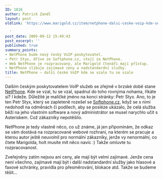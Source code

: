 ```yaml
---
ID: 1816
author: Patrick Zandl
layout: post
oldlink: 'https://www.marigold.cz/item/netphone-dalsi-ceske-voip-kde-se-vzalo-tu-se-vzalo

  '
post_date: 2005-09-12 15:49:43
post_excerpt: ''
published: true
summary_points:
- NetPhone bude nový český VoIP poskytovatel.
- Petr Styx, dříve ze Softphone.cz, stojí za NetPhone.
- Web NetPhone je rozpracovaný, ale Marigold čtenáři mají přístup.
- NetPhone slibuje zajímavé ceny a nadstandardní služby.
title: NetPhone – další české VoIP kde se vzalo tu se vzalo
---
```


<p>Dalším českým poskytovatelem VoIP služeb se zřejmě v brzské době stane <a href="http://www.netphone.cz/?nid=902282">NetPhone</a>. Kde se vzal, tu se vzal, spadnul do toho rovnýma nohama, říkáte si? I kdeže. Důležité je maličké jméno na konci stránky: Petr Styx. Ano, to je ten Petr Styx, který se zapleteně rozešel se <a href="http://www.softphone.cz">Softphone.cz</a>, když se s nimi nedohodl na odměnách či podílech, aby se posléze ukázalo, že celá služba běží na jeho vlastním software a nový administrátor se musel narychlo učit s Asteriskem. Což zákazníky nepotěšilo. </p>

<p>NetPhone je tedy vlastně něco, co už známe, já jen připomínám, že odkaz se vám dostává na rozpracované webové rozhraní, na kterém se pracuje a kterou autor ještě neuvolnil pro normální zákazníky, jenže vy nenormální, co čtete Marigolda, holt musíte mít něco navíc :) Takže omluvte tu rozpracovanost.</p>

<p>Zveřejněny zatím nejsou ani ceny, ale mají být velmi zajímavé. Jenže cena není všechno, zajímavé mají být i další nadstandardní služby jako hlasové a faxové schránky, pravidla pro přesměrování, blokace atd. Takže se budeme těšit...
</p>